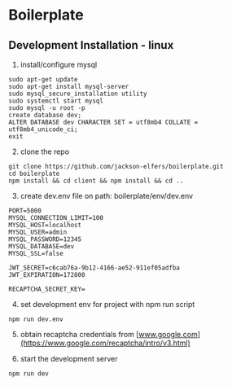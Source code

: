# Boilerplate

## Development Installation - linux

1. install/configure mysql

```
sudo apt-get update
sudo apt-get install mysql-server
sudo mysql_secure_installation utility
sudo systemctl start mysql
sudo mysql -u root -p
create database dev;
ALTER DATABASE dev CHARACTER SET = utf8mb4 COLLATE = utf8mb4_unicode_ci;
exit
```

2. clone the repo

```
git clone https://github.com/jackson-elfers/boilerplate.git
cd boilerplate
npm install && cd client && npm install && cd ..
```

3. create dev.env file on path: boilerplate/env/dev.env

```
PORT=5000
MYSQL_CONNECTION_LIMIT=100
MYSQL_HOST=localhost
MYSQL_USER=admin
MYSQL_PASSWORD=12345
MYSQL_DATABASE=dev
MYSQL_SSL=false

JWT_SECRET=c6cab76a-9b12-4166-ae52-911ef05adfba
JWT_EXPIRATION=172800

RECAPTCHA_SECRET_KEY=
```

4. set development env for project with npm run script

```
npm run dev.env
```

5. obtain recaptcha credentials from [www.google.com](https://www.google.com/recaptcha/intro/v3.html)

6. start the development server

```
npm run dev
```
